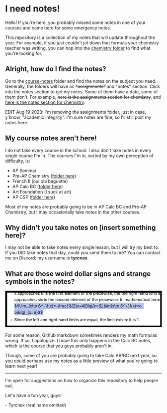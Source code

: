 # I need notes!

Hello! If you're here, you probably missed some notes in one of your courses and came here for some emergency notes.

This repository is a collection of my notes that will update throughout the year. For example, if you just couldn't jot down that formula your chemistry teacher was writing, you can hop into the [chemistry folder](https://github.com/Tyrcnex/23-24-notes/tree/main/course-notes/chemistry) to find what you're looking for.

## Alright, how do I find the notes?

Go to the [course-notes](https://github.com/Tyrcnex/23-24-notes/tree/main/course-notes) folder and find the notes on the subject you need. Generally, the folders will have an ~~"assignments"~~ and "notes" section. Click into the notes section to get my notes. Some of them have a date, some of them don't. For example, ~~here is the assignments section for chemistry~~, and [here is the notes section for chemistry](https://github.com/Tyrcnex/23-24-notes/tree/main/course-notes/chemistry/notes).

EDIT Aug 19 2023: I'm removing the assignments folder, just in case, y'know, "academic integrity". I'm sure notes are fine, so I'll still post my notes here.

## My course notes aren't here!

I do not take every course in the school. I also don't take notes in every single course I'm in. The courses I'm in, sorted by my own perception of difficulty, is:
- AP Seminar
- Pre-AP Chemistry ([folder here](https://github.com/Tyrcnex/23-24-notes/tree/main/course-notes/chemistry))
- French II (oui oui baguette)
- AP Calc BC ([folder here](https://github.com/Tyrcnex/23-24-notes/tree/main/course-notes/calcBC))
- Art Foundation (I suck at art)
- AP CSP ([folder here](https://github.com/Tyrcnex/23-24-notes/tree/main/course-notes/csp))

Most of my notes are probably going to be in AP Calc BC and Pre-AP Chemistry, but I may occasionally take notes in the other courses.
## Why didn't you take notes on \[insert something here\]?

I may not be able to take notes every single lesson, but I will try my best to. If you DID take notes that day, could you send them to me? You can contact me on Discord: my username is **tyrcnex**.
## What are those weird dollar signs and strange symbols in the notes?

![img.png](./img.png "Dollar signs? Math?? Latex???")

For some reason, Github markdown sometimes renders my math formulas wrong. If so, I apologize. I hope this only happens in the Calc BC notes, which is the course that you guys probably aren't in.

Though, some of you are probably going to take Calc AB/BC next year, so you could perhaps use my notes as a little preview of what you're going to learn next year!

---

I'm open for suggestions on how to organize this repository to help people out.

Let's have a fun year, guys!

\- Tyrcnex (real name omitted)